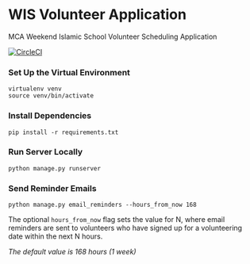# WIS Volunteer Application
MCA Weekend Islamic School Volunteer Scheduling Application

[![CircleCI](https://circleci.com/gh/skarim/wis-application/tree/master.svg?style=svg)](https://circleci.com/gh/skarim/wis-application/tree/master)

### Set Up the Virtual Environment
    virtualenv venv
    source venv/bin/activate

### Install Dependencies
    pip install -r requirements.txt

### Run Server Locally
    python manage.py runserver

### Send Reminder Emails
    python manage.py email_reminders --hours_from_now 168

The optional `hours_from_now` flag sets the value for N, where email reminders
are sent to volunteers who have signed up for a volunteering date within the
next N hours.

_The default value is 168 hours (1 week)_
